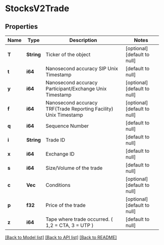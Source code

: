 # StocksV2Trade

## Properties
Name | Type | Description | Notes
------------ | ------------- | ------------- | -------------
**T** | **String** | Ticker of the object | [optional] [default to null]
**t** | **i64** | Nanosecond accuracy SIP Unix Timestamp | [default to null]
**y** | **i64** | Nanosecond accuracy Participant/Exchange Unix Timestamp | [optional] [default to null]
**f** | **i64** | Nanosecond accuracy TRF(Trade Reporting Facility) Unix Timestamp | [optional] [default to null]
**q** | **i64** | Sequence Number | [default to null]
**i** | **String** | Trade ID | [default to null]
**x** | **i64** | Exchange ID | [default to null]
**s** | **i64** | Size/Volume of the trade | [default to null]
**c** | **Vec<i64>** | Conditions | [optional] [default to null]
**p** | **f32** | Price of the trade | [optional] [default to null]
**z** | **i64** | Tape where trade occurred. ( 1,2 &#x3D; CTA, 3 &#x3D; UTP ) | [default to null]

[[Back to Model list]](../README.md#documentation-for-models) [[Back to API list]](../README.md#documentation-for-api-endpoints) [[Back to README]](../README.md)

